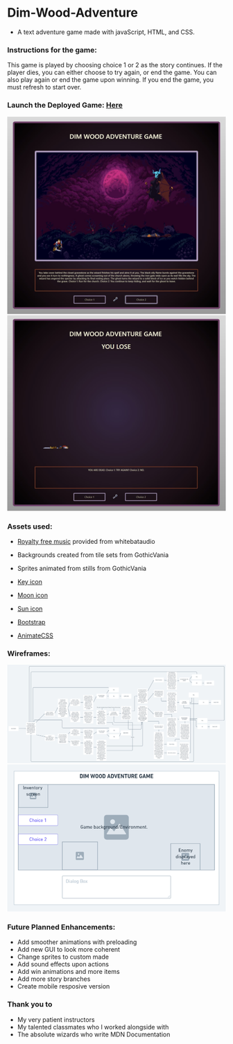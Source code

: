# Dim-Wood-Adventure
* A text adventure game made with javaScript, HTML, and CSS.

### Instructions for the game:
This game is played by choosing choice 1 or 2 as the story continues. If the player dies, you can either choose to try again, or end the game. You can also play again or end the game upon winning. If you end the game, you must refresh to start over.

### Launch the Deployed Game: [Here](https://dimwoodadventure.netlify.app/)


<img src='images/EX1.JPG'>
<img src='images/EX2.JPG'>


### Assets used:
* [Royalty free music](https://whitebataudio.itch.io/retro-horrorsci-fi-music-pack) provided from whitebataudio

* Backgrounds created from tile sets from GothicVania

* Sprites animated from stills from GothicVania

* [Key icon](https://stealthix.itch.io/rpg-icon-pack-16-x-16) 

* [Moon icon](www.flaticon.com) 

* [Sun icon](www.flaticon.com)

* [Bootstrap](https://getbootstrap.com/)

* [AnimateCSS](https://animate.style/)

### Wireframes: 
<img src ="images/Flowchart.png">

<img src ="images/GUI.png">

### Future Planned Enhancements: 
* Add smoother animations with preloading
* Add new GUI to look more coherent
* Change sprites to custom made
* Add sound effects upon actions
* Add win animations and more items
* Add more story branches
* Create mobile resposive version

### Thank you to
* My very patient instructors
* My talented classmates who I worked alongside with
* The absolute wizards who write MDN Documentation